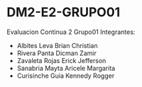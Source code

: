 # DM2-E2-GRUPO01
Evaluacion Continua 2 Grupo01
Integrantes:
- Albites Leva Brian Christian
- Rivera Panta Dicman Zamir
- Zavaleta Rojas Erick Jefferson
- Sanabria Mayta Aricele Margarita
- Curisinche Guia Kennedy Rogger

